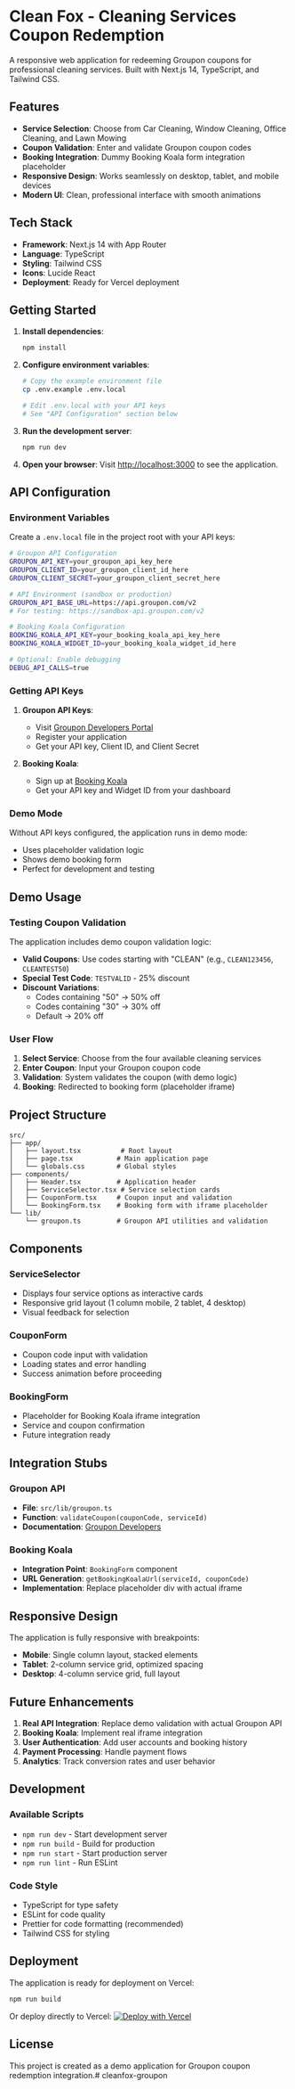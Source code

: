 # Clean Fox - Cleaning Services Coupon Redemption

A responsive web application for redeeming Groupon coupons for professional cleaning services. Built with Next.js 14, TypeScript, and Tailwind CSS.

## Features

- **Service Selection**: Choose from Car Cleaning, Window Cleaning, Office Cleaning, and Lawn Mowing
- **Coupon Validation**: Enter and validate Groupon coupon codes
- **Booking Integration**: Dummy Booking Koala form integration placeholder
- **Responsive Design**: Works seamlessly on desktop, tablet, and mobile devices
- **Modern UI**: Clean, professional interface with smooth animations

## Tech Stack

- **Framework**: Next.js 14 with App Router
- **Language**: TypeScript
- **Styling**: Tailwind CSS
- **Icons**: Lucide React
- **Deployment**: Ready for Vercel deployment

## Getting Started

1. **Install dependencies**:
   ```bash
   npm install
   ```

2. **Configure environment variables**:
   ```bash
   # Copy the example environment file
   cp .env.example .env.local
   
   # Edit .env.local with your API keys
   # See "API Configuration" section below
   ```

3. **Run the development server**:
   ```bash
   npm run dev
   ```

4. **Open your browser**:
   Visit [http://localhost:3000](http://localhost:3000) to see the application.

## API Configuration

### Environment Variables

Create a `.env.local` file in the project root with your API keys:

```bash
# Groupon API Configuration
GROUPON_API_KEY=your_groupon_api_key_here
GROUPON_CLIENT_ID=your_groupon_client_id_here
GROUPON_CLIENT_SECRET=your_groupon_client_secret_here

# API Environment (sandbox or production)
GROUPON_API_BASE_URL=https://api.groupon.com/v2
# For testing: https://sandbox-api.groupon.com/v2

# Booking Koala Configuration
BOOKING_KOALA_API_KEY=your_booking_koala_api_key_here
BOOKING_KOALA_WIDGET_ID=your_booking_koala_widget_id_here

# Optional: Enable debugging
DEBUG_API_CALLS=true
```

### Getting API Keys

1. **Groupon API Keys**:
   - Visit [Groupon Developers Portal](https://www.groupon.com/developers)
   - Register your application
   - Get your API key, Client ID, and Client Secret

2. **Booking Koala**:
   - Sign up at [Booking Koala](https://bookingkoala.com)
   - Get your API key and Widget ID from your dashboard

### Demo Mode

Without API keys configured, the application runs in demo mode:
- Uses placeholder validation logic
- Shows demo booking form
- Perfect for development and testing

## Demo Usage

### Testing Coupon Validation

The application includes demo coupon validation logic:

- **Valid Coupons**: Use codes starting with "CLEAN" (e.g., `CLEAN123456`, `CLEANTEST50`)
- **Special Test Code**: `TESTVALID` - 25% discount
- **Discount Variations**: 
  - Codes containing "50" → 50% off
  - Codes containing "30" → 30% off
  - Default → 20% off

### User Flow

1. **Select Service**: Choose from the four available cleaning services
2. **Enter Coupon**: Input your Groupon coupon code
3. **Validation**: System validates the coupon (with demo logic)
4. **Booking**: Redirected to booking form (placeholder iframe)

## Project Structure

```
src/
├── app/
│   ├── layout.tsx          # Root layout
│   ├── page.tsx           # Main application page
│   └── globals.css        # Global styles
├── components/
│   ├── Header.tsx         # Application header
│   ├── ServiceSelector.tsx # Service selection cards
│   ├── CouponForm.tsx     # Coupon input and validation
│   └── BookingForm.tsx    # Booking form with iframe placeholder
└── lib/
    └── groupon.ts         # Groupon API utilities and validation
```

## Components

### ServiceSelector
- Displays four service options as interactive cards
- Responsive grid layout (1 column mobile, 2 tablet, 4 desktop)
- Visual feedback for selection

### CouponForm
- Coupon code input with validation
- Loading states and error handling
- Success animation before proceeding

### BookingForm
- Placeholder for Booking Koala iframe integration
- Service and coupon confirmation
- Future integration ready

## Integration Stubs

### Groupon API
- **File**: `src/lib/groupon.ts`
- **Function**: `validateCoupon(couponCode, serviceId)`
- **Documentation**: [Groupon Developers](https://www.groupon.com/developers-docs/bookable-appointments)

### Booking Koala
- **Integration Point**: `BookingForm` component
- **URL Generation**: `getBookingKoalaUrl(serviceId, couponCode)`
- **Implementation**: Replace placeholder div with actual iframe

## Responsive Design

The application is fully responsive with breakpoints:
- **Mobile**: Single column layout, stacked elements
- **Tablet**: 2-column service grid, optimized spacing
- **Desktop**: 4-column service grid, full layout

## Future Enhancements

1. **Real API Integration**: Replace demo validation with actual Groupon API
2. **Booking Koala**: Implement real iframe integration
3. **User Authentication**: Add user accounts and booking history
4. **Payment Processing**: Handle payment flows
5. **Analytics**: Track conversion rates and user behavior

## Development

### Available Scripts

- `npm run dev` - Start development server
- `npm run build` - Build for production
- `npm run start` - Start production server
- `npm run lint` - Run ESLint

### Code Style

- TypeScript for type safety
- ESLint for code quality
- Prettier for code formatting (recommended)
- Tailwind CSS for styling

## Deployment

The application is ready for deployment on Vercel:

```bash
npm run build
```

Or deploy directly to Vercel:
[![Deploy with Vercel](https://vercel.com/button)](https://vercel.com/new/clone?repository-url=https://github.com/your-repo/groupon-cleaning-ui)

## License

This project is created as a demo application for Groupon coupon redemption integration.# cleanfox-groupon
